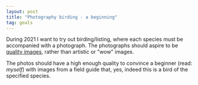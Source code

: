 ```yaml
---
layout: post
title: "Photography birding - a beginning"
tag: goals
---
```

During 2021 I want to try out birding/listing, where each species must be
accompanied with a photograph. The photographs should aspire to be
[quality images](https://commons.wikimedia.org/wiki/Commons:Image_guidelines#Quality_and_featured_photographic_images),
rather than artistic or "wow" images.

The photos should have a high enough quality to convince a beginner (read:
_myself_) with images from a field guide that, yes, indeed this is a bird of
the specified species.
